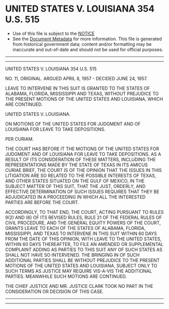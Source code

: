 ---
---

# UNITED STATES V. LOUISIANA 354 U.S. 515

* Use of this file is subject to the [NOTICE](https://github.com/publicdocs/notice/blob/master/NOTICE)
* See the [Document Metadata](../../../) for more information.
  This file is generated from historical government data; content and/or formatting may be inaccurate and out-of-date and should not be used for official purposes.

----------
----------

UNITED STATES V. LOUISIANA 354 U.S. 515

NO. 11, ORIGINAL.  ARGUED APRIL 8, 1957 - DECIDED JUNE 24, 1957.

LEAVE TO INTERVENE IN THIS SUIT IS GRANTED TO THE STATES OF ALABAMA, FLORIDA, MISSISSIPPI AND TEXAS, WITHOUT PREJUDICE TO THE PRESENT MOTIONS OF THE UNITED STATES AND LOUISIANA, WHICH ARE CONTINUED.

UNITED STATES V. LOUISIANA.

ON MOTIONS OF THE UNITED STATES FOR JUDGMENT AND OF LOUISIANA FOR LEAVE TO TAKE DEPOSITIONS.

PER CURIAM.

THE COURT HAS BEFORE IT THE MOTIONS OF THE UNITED STATES FOR JUDGMENT AND OF LOUISIANA FOR LEAVE TO TAKE DEPOSITIONS.  AS A RESULT OF ITS CONSIDERATION OF THESE MATTERS, INCLUDING THE REPRESENTATIONS MADE BY THE STATE OF TEXAS IN ITS AMICUS CURIAE BRIEF, THE COURT IS OF THE OPINION THAT THE ISSUES IN THIS LITIGATION ARE SO RELATED TO THE POSSIBLE INTERESTS OF TEXAS, AND OTHER STATES SITUATED ON THE GULF OF MEXICO, IN THE SUBJECT MATTER OF THIS SUIT, THAT THE JUST, ORDERLY, AND EFFECTIVE DETERMINATION OF SUCH ISSUES REQUIRES THAT THEY BE ADJUDICATED IN A PROCEEDING IN WHICH ALL THE INTERESTED PARTIES ARE BEFORE THE COURT.

ACCORDINGLY, TO THAT END, THE COURT, ACTING PURSUANT TO RULES 9(2) AND (6) OF ITS REVISED RULES, RULE 21 OF THE FEDERAL RULES OF CIVIL PROCEDURE, AND THE GENERAL EQUITY POWERS OF THE COURT, GRANTS LEAVE TO EACH OF THE STATES OF ALABAMA, FLORIDA, MISSISSIPPI, AND TEXAS TO INTERVENE IN THIS SUIT WITHIN 60 DAYS FROM THE DATE OF THIS OPINION, WITH LEAVE TO THE UNITED STATES, WITHIN 60 DAYS THEREAFTER, TO FILE AN AMENDED OR SUPPLEMENTAL COMPLAINT ADDING AS PARTIES TO THIS SUIT ANY OF SUCH STATES AS SHALL NOT HAVE SO INTERVENED.  THE BRINGING IN OF SUCH ADDITIONAL PARTIES SHALL BE WITHOUT PREJUDICE TO THE PRESENT MOTIONS OF THE UNITED STATES AND LOUISIANA, SUBJECT ONLY TO SUCH TERMS AS JUSTICE MAY REQUIRE VIS-A-VIS THE ADDITIONAL PARTIES.  MEANWHILE SUCH MOTIONS ARE CONTINUED.

THE CHIEF JUSTICE AND MR. JUSTICE CLARK TOOK NO PART IN THE CONSIDERATION OR DECISION OF THIS CASE.


----------
----------

